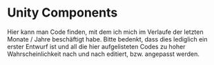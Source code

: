# Unity Components

Hier kann man Code finden, mit dem ich mich im Verlaufe der letzten Monate / Jahre beschäftigt habe. Bitte bedenkt, dass dies lediglich ein erster Entwurf ist und all die hier aufgelisteten Codes zu hoher Wahrscheinlichkeit nach und nach editiert, bzw. angepasst werden.
